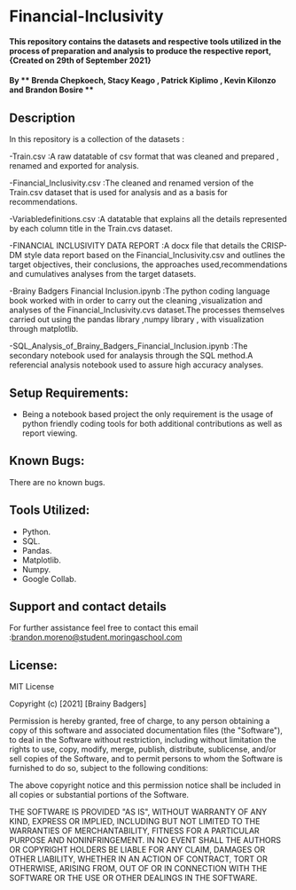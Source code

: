 # Financial-Inclusivity
#### This repository contains the datasets and respective tools utilized in the process of preparation and analysis to produce the respective report, {Created on 29th of September 2021}
#### By ** Brenda Chepkoech, Stacy Keago , Patrick Kiplimo , Kevin Kilonzo and Brandon Bosire **
## Description
In this repository is a collection of the datasets :

 -Train.csv :A raw datatable of csv format that was cleaned and prepared , renamed and exported for analysis.
 
 -Financial_Inclusivity.csv :The cleaned and renamed version of the Train.csv dataset that is used for analysis and as a basis for recommendations.
 
 -Variabledefinitions.csv :A datatable that explains all the details represented by each column title in the Train.cvs dataset.
 
 -FINANCIAL INCLUSIVITY DATA REPORT :A docx file that details the CRISP-DM style data report based on the Financial_Inclusivity.csv and outlines the target objectives, their  conclusions, the approaches used,recommendations and cumulatives analyses from the target datasets.
 
 -Brainy Badgers Financial Inclusion.ipynb :The python coding language book worked with in order to carry out the cleaning ,visualization and analyses of the Financial_Inclusivity.cvs dataset.The processes themselves carried out using the pandas library ,numpy library , with visualization through matplotlib.
 
 -SQL_Analysis_of_Brainy_Badgers_Financial_Inclusion.ipynb :The secondary notebook used for analaysis through the SQL method.A referencial analysis notebook used to assure high accuracy analyses.
 
## Setup Requirements:
* Being a notebook based project the only requirement is the usage of python friendly coding tools for both additional contributions as well as report viewing.
## Known Bugs:
There are no known bugs.
## Tools Utilized:
* Python.
* SQL.
* Pandas.
* Matplotlib.
* Numpy.
* Google Collab.
## Support and contact details
For further assistance feel free to contact this email :brandon.moreno@student.moringaschool.com
## License:

MIT License

Copyright (c) [2021] [Brainy Badgers]

Permission is hereby granted, free of charge, to any person obtaining a copy
of this software and associated documentation files (the "Software"), to deal
in the Software without restriction, including without limitation the rights
to use, copy, modify, merge, publish, distribute, sublicense, and/or sell
copies of the Software, and to permit persons to whom the Software is
furnished to do so, subject to the following conditions:

The above copyright notice and this permission notice shall be included in all
copies or substantial portions of the Software.

THE SOFTWARE IS PROVIDED "AS IS", WITHOUT WARRANTY OF ANY KIND, EXPRESS OR
IMPLIED, INCLUDING BUT NOT LIMITED TO THE WARRANTIES OF MERCHANTABILITY,
FITNESS FOR A PARTICULAR PURPOSE AND NONINFRINGEMENT. IN NO EVENT SHALL THE
AUTHORS OR COPYRIGHT HOLDERS BE LIABLE FOR ANY CLAIM, DAMAGES OR OTHER
LIABILITY, WHETHER IN AN ACTION OF CONTRACT, TORT OR OTHERWISE, ARISING FROM,
OUT OF OR IN CONNECTION WITH THE SOFTWARE OR THE USE OR OTHER DEALINGS IN THE
SOFTWARE.

